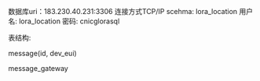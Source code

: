 数据库uri：183.230.40.231:3306
连接方式TCP/IP
scehma: lora_location
用户名: lora_location
密码: cnicglorasql

表结构:

message(id, dev_eui)




message_gateway


